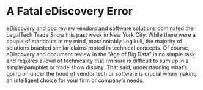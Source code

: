 A Fatal eDiscovery Error
=========================
eDiscovery and doc review vendors and software solutions dominated the LegalTech Trade Show this past week in New York City. While there were a couple of standouts in my mind, most notably Logikull, the majority of solutions boasted similar claims rooted in technical concepts. Of course, eDiscovery and document review in the “Age of Big Data” is no simple task and requires a level of technicality that I’m sure is difficult to sum up in a simple pamphlet or trade show display. That said, understanding what’s going on under the hood of vendor tech or software is crucial when making an intelligent choice for your firm or company’s needs.
